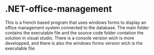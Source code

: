 # .NET-office-management
This is a french based program that uses windows forms to display an office management system connected to the database.
The main folder contains the executable file and the source code folder contation the solution in visual studio.
There is a console version wich is more developped, and there is also the windows forms version wich is the executable file.
